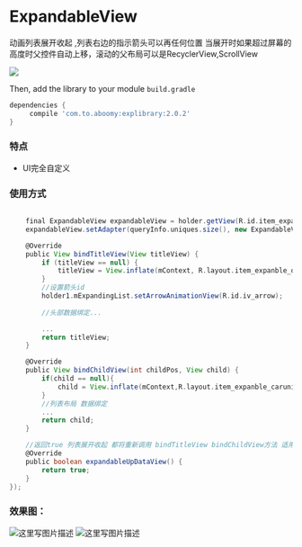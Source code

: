 # ExpandableView

动画列表展开收起 ,列表右边的指示箭头可以再任何位置
 当展开时如果超过屏幕的高度时父控件自动上移，滚动的父布局可以是RecyclerView,ScrollView
 
[![](https://jitpack.io/v/zguop/ExpandableView.svg)](https://jitpack.io/#zguop/ExpandableView)


Then, add the library to your module `build.gradle`
```gradle
dependencies {
	 compile 'com.to.aboomy:explibrary:2.0.2'
}
```
### 特点
* UI完全自定义 

### 使用方式

```groovy
    
    final ExpandableView expandableView = holder.getView(R.id.item_expanble);
    expandableView.setAdapter(queryInfo.uniques.size(), new ExpandableView.OnBindListener() {

    @Override
    public View bindTitleView(View titleView) {
        if (titleView == null) {
            titleView = View.inflate(mContext, R.layout.item_expanble_querycar, null);
        }
        //设置箭头id
        holder1.mExpandingList.setArrowAnimationView(R.id.iv_arrow);
        
        //头部数据绑定...

        ...
        return titleView;
    }

    @Override
    public View bindChildView(int childPos, View child) {
        if(child == null){
            child = View.inflate(mContext,R.layout.item_expanble_caruniques,null);
        }
        //列表布局 数据绑定
        ...
        return child;
    }

    //返回true 列表展开收起 都将重新调用 bindTitleView bindChildView方法 适用于数据变化
    @Override
    public boolean expandableUpDataView() {
        return true;
    }
});
```
### 效果图：

![这里写图片描述](Untitled20.gif)    ![这里写图片描述](Untitled21.gif)


